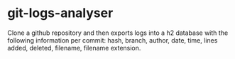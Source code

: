 # git-logs-analyser
Clone a github repository and then exports logs into a h2 database with the following information per commit: hash, branch, author, date, time, lines added, deleted, filename, filename extension.
